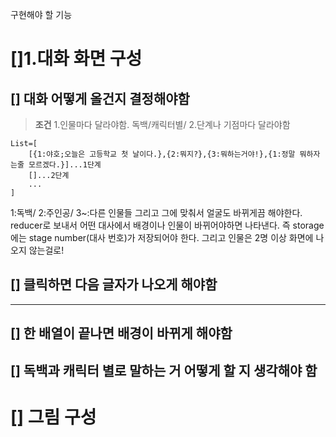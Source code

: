 구현해야 할 기능
# []1.대화 화면 구성

## [] 대화 어떻게 올건지 결정해야함
>__조건__
1.인물마다 달라야함. 독백/캐릭터별/
2.단계나 기점마다 달라야함

```
List=[
    [{1:야호;오늘은 고등학교 첫 날이다.},{2:뭐지?},{3:뭐하는거야!},{1:정말 뭐하자는줄 모르겠다.}]...1단계
    []...2단계
    ...
]

```
1:독백/ 2:주인공/ 3~:다른 인물들 
그리고 그에 맞춰서 얼굴도 바뀌게끔 해야한다. 
reducer로 보내서 어떤 대사에서 배경이나 인물이 바뀌어야하면 나타낸다.
즉 storage에는 stage number(대사 번호)가 저장되어야 한다.
그리고 인물은 2명 이상 화면에 나오지 않는걸로!

## [] 클릭하면 다음 글자가 나오게 해야함
----

## [] 한 배열이 끝나면 배경이 바뀌게 해야함
## [] 독백과 캐릭터 별로 말하는 거 어떻게 할 지 생각해야 함 

# [] 그림 구성
